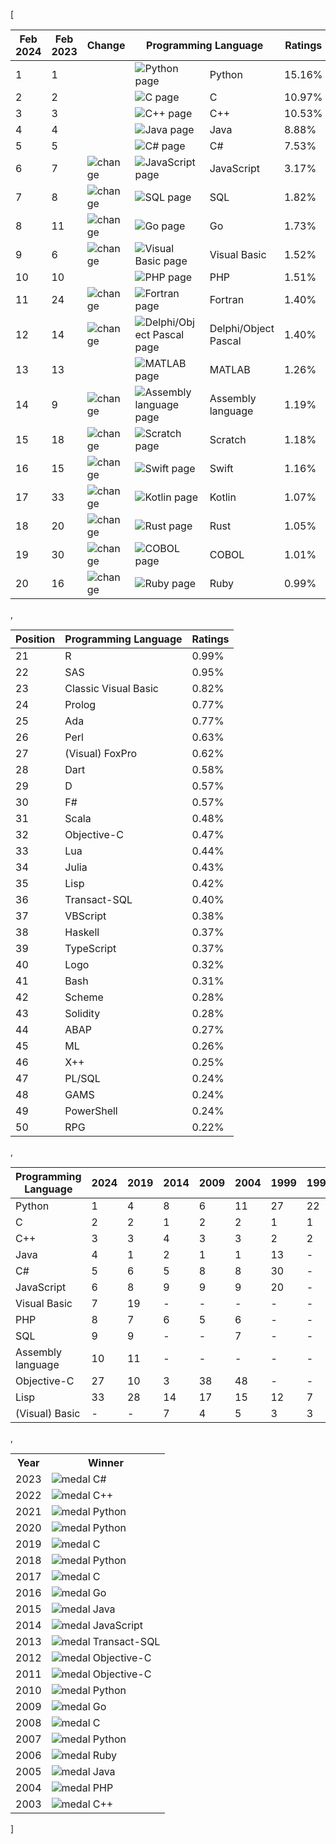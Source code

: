 [<table class="table table-striped table-top20" id="top20">
<thead><tr>
<th style="width: 15%">Feb 2024</th>
<th style="width: 15%">Feb 2023</th>
<th style="width: 15%" title="Difference compared to last year">Change</th>
<th colspan="2" style="width: 25%">Programming Language</th>
<th style="width: 15%">Ratings</th>
<th style="width: 15%" title="Difference compared to last year">Change</th>
</tr></thead>
<tbody>
<tr><td>1</td><td>1</td><td></td><td class="td-top20"><img alt="Python page" src="/wp-content/themes/tiobe/tiobe-index/images/Python.png" style="vertical-align:middle"/></td><td>Python</td><td>15.16%</td><td>-0.32%</td></tr><tr><td>2</td><td>2</td><td></td><td class="td-top20"><img alt="C page" src="/wp-content/themes/tiobe/tiobe-index/images/C.png" style="vertical-align:middle"/></td><td>C</td><td>10.97%</td><td>-4.41%</td></tr><tr><td>3</td><td>3</td><td></td><td class="td-top20"><img alt="C++ page" src="/wp-content/themes/tiobe/tiobe-index/images/C__.png" style="vertical-align:middle"/></td><td>C++</td><td>10.53%</td><td>-3.40%</td></tr><tr><td>4</td><td>4</td><td></td><td class="td-top20"><img alt="Java page" src="/wp-content/themes/tiobe/tiobe-index/images/Java.png" style="vertical-align:middle"/></td><td>Java</td><td>8.88%</td><td>-4.33%</td></tr><tr><td>5</td><td>5</td><td></td><td class="td-top20"><img alt="C# page" src="/wp-content/themes/tiobe/tiobe-index/images/C_.png" style="vertical-align:middle"/></td><td>C#</td><td>7.53%</td><td>+1.15%</td></tr><tr><td>6</td><td>7</td><td><img alt="change" src="/wp-content/themes/tiobe/tpci/images/up.png"/></td><td class="td-top20"><img alt="JavaScript page" src="/wp-content/themes/tiobe/tiobe-index/images/JavaScript.png" style="vertical-align:middle"/></td><td>JavaScript</td><td>3.17%</td><td>+0.64%</td></tr><tr><td>7</td><td>8</td><td><img alt="change" src="/wp-content/themes/tiobe/tpci/images/up.png"/></td><td class="td-top20"><img alt="SQL page" src="/wp-content/themes/tiobe/tiobe-index/images/SQL.png" style="vertical-align:middle"/></td><td>SQL</td><td>1.82%</td><td>-0.30%</td></tr><tr><td>8</td><td>11</td><td><img alt="change" src="/wp-content/themes/tiobe/tpci/images/up.png"/></td><td class="td-top20"><img alt="Go page" src="/wp-content/themes/tiobe/tiobe-index/images/Go.png" style="vertical-align:middle"/></td><td>Go</td><td>1.73%</td><td>+0.61%</td></tr><tr><td>9</td><td>6</td><td><img alt="change" src="/wp-content/themes/tiobe/tpci/images/down.png"/></td><td class="td-top20"><img alt="Visual Basic page" src="/wp-content/themes/tiobe/tiobe-index/images/Visual_Basic.png" style="vertical-align:middle"/></td><td>Visual Basic</td><td>1.52%</td><td>-2.62%</td></tr><tr><td>10</td><td>10</td><td></td><td class="td-top20"><img alt="PHP page" src="/wp-content/themes/tiobe/tiobe-index/images/PHP.png" style="vertical-align:middle"/></td><td>PHP</td><td>1.51%</td><td>+0.21%</td></tr><tr><td>11</td><td>24</td><td><img alt="change" src="/wp-content/themes/tiobe/tpci/images/upup.png"/></td><td class="td-top20"><img alt="Fortran page" src="/wp-content/themes/tiobe/tiobe-index/images/Fortran.png" style="vertical-align:middle"/></td><td>Fortran</td><td>1.40%</td><td>+0.82%</td></tr><tr><td>12</td><td>14</td><td><img alt="change" src="/wp-content/themes/tiobe/tpci/images/up.png"/></td><td class="td-top20"><img alt="Delphi/Object Pascal page" src="/wp-content/themes/tiobe/tiobe-index/images/Delphi_Object_Pascal.png" style="vertical-align:middle"/></td><td>Delphi/Object Pascal</td><td>1.40%</td><td>+0.45%</td></tr><tr><td>13</td><td>13</td><td></td><td class="td-top20"><img alt="MATLAB page" src="/wp-content/themes/tiobe/tiobe-index/images/MATLAB.png" style="vertical-align:middle"/></td><td>MATLAB</td><td>1.26%</td><td>+0.27%</td></tr><tr><td>14</td><td>9</td><td><img alt="change" src="/wp-content/themes/tiobe/tpci/images/downdown.png"/></td><td class="td-top20"><img alt="Assembly language page" src="/wp-content/themes/tiobe/tiobe-index/images/Assembly_language.png" style="vertical-align:middle"/></td><td>Assembly language</td><td>1.19%</td><td>-0.19%</td></tr><tr><td>15</td><td>18</td><td><img alt="change" src="/wp-content/themes/tiobe/tpci/images/up.png"/></td><td class="td-top20"><img alt="Scratch page" src="/wp-content/themes/tiobe/tiobe-index/images/Scratch.png" style="vertical-align:middle"/></td><td>Scratch</td><td>1.18%</td><td>+0.42%</td></tr><tr><td>16</td><td>15</td><td><img alt="change" src="/wp-content/themes/tiobe/tpci/images/down.png"/></td><td class="td-top20"><img alt="Swift page" src="/wp-content/themes/tiobe/tiobe-index/images/Swift.png" style="vertical-align:middle"/></td><td>Swift</td><td>1.16%</td><td>+0.23%</td></tr><tr><td>17</td><td>33</td><td><img alt="change" src="/wp-content/themes/tiobe/tpci/images/upup.png"/></td><td class="td-top20"><img alt="Kotlin page" src="/wp-content/themes/tiobe/tiobe-index/images/Kotlin.png" style="vertical-align:middle"/></td><td>Kotlin</td><td>1.07%</td><td>+0.76%</td></tr><tr><td>18</td><td>20</td><td><img alt="change" src="/wp-content/themes/tiobe/tpci/images/up.png"/></td><td class="td-top20"><img alt="Rust page" src="/wp-content/themes/tiobe/tiobe-index/images/Rust.png" style="vertical-align:middle"/></td><td>Rust</td><td>1.05%</td><td>+0.35%</td></tr><tr><td>19</td><td>30</td><td><img alt="change" src="/wp-content/themes/tiobe/tpci/images/upup.png"/></td><td class="td-top20"><img alt="COBOL page" src="/wp-content/themes/tiobe/tiobe-index/images/COBOL.png" style="vertical-align:middle"/></td><td>COBOL</td><td>1.01%</td><td>+0.60%</td></tr><tr><td>20</td><td>16</td><td><img alt="change" src="/wp-content/themes/tiobe/tpci/images/downdown.png"/></td><td class="td-top20"><img alt="Ruby page" src="/wp-content/themes/tiobe/tiobe-index/images/Ruby.png" style="vertical-align:middle"/></td><td>Ruby</td><td>0.99%</td><td>+0.17%</td></tr>
</tbody>
</table>, <table class="table table-striped" id="otherPL">
<thead><tr><th>Position</th><th>Programming Language</th><th>Ratings</th></tr></thead>
<tbody>
<tr><td>21</td><td>R</td><td>0.99%</td></tr><tr><td>22</td><td>SAS</td><td>0.95%</td></tr><tr><td>23</td><td>Classic Visual Basic</td><td>0.82%</td></tr><tr><td>24</td><td>Prolog</td><td>0.77%</td></tr><tr><td>25</td><td>Ada</td><td>0.77%</td></tr><tr><td>26</td><td>Perl</td><td>0.63%</td></tr><tr><td>27</td><td>(Visual) FoxPro</td><td>0.62%</td></tr><tr><td>28</td><td>Dart</td><td>0.58%</td></tr><tr><td>29</td><td>D</td><td>0.57%</td></tr><tr><td>30</td><td>F#</td><td>0.57%</td></tr><tr><td>31</td><td>Scala</td><td>0.48%</td></tr><tr><td>32</td><td>Objective-C</td><td>0.47%</td></tr><tr><td>33</td><td>Lua</td><td>0.44%</td></tr><tr><td>34</td><td>Julia</td><td>0.43%</td></tr><tr><td>35</td><td>Lisp</td><td>0.42%</td></tr><tr><td>36</td><td>Transact-SQL</td><td>0.40%</td></tr><tr><td>37</td><td>VBScript</td><td>0.38%</td></tr><tr><td>38</td><td>Haskell</td><td>0.37%</td></tr><tr><td>39</td><td>TypeScript</td><td>0.37%</td></tr><tr><td>40</td><td>Logo</td><td>0.32%</td></tr><tr><td>41</td><td>Bash</td><td>0.31%</td></tr><tr><td>42</td><td>Scheme</td><td>0.28%</td></tr><tr><td>43</td><td>Solidity</td><td>0.28%</td></tr><tr><td>44</td><td>ABAP</td><td>0.27%</td></tr><tr><td>45</td><td>ML</td><td>0.26%</td></tr><tr><td>46</td><td>X++</td><td>0.25%</td></tr><tr><td>47</td><td>PL/SQL</td><td>0.24%</td></tr><tr><td>48</td><td>GAMS</td><td>0.24%</td></tr><tr><td>49</td><td>PowerShell</td><td>0.24%</td></tr><tr><td>50</td><td>RPG</td><td>0.22%</td></tr>
</tbody>
</table>, <table class="table table-striped" id="VLTH">
<thead><tr><th>Programming Language</th><th>2024</th><th>2019</th><th>2014</th><th>2009</th><th>2004</th><th>1999</th><th>1994</th><th>1989</th></tr></thead>
<tr><td>Python</td><td>1</td><td>4</td><td>8</td><td>6</td><td>11</td><td>27</td><td>22</td><td>-</td></tr><tr><td>C</td><td>2</td><td>2</td><td>1</td><td>2</td><td>2</td><td>1</td><td>1</td><td>1</td></tr><tr><td>C++</td><td>3</td><td>3</td><td>4</td><td>3</td><td>3</td><td>2</td><td>2</td><td>3</td></tr><tr><td>Java</td><td>4</td><td>1</td><td>2</td><td>1</td><td>1</td><td>13</td><td>-</td><td>-</td></tr><tr><td>C#</td><td>5</td><td>6</td><td>5</td><td>8</td><td>8</td><td>30</td><td>-</td><td>-</td></tr><tr><td>JavaScript</td><td>6</td><td>8</td><td>9</td><td>9</td><td>9</td><td>20</td><td>-</td><td>-</td></tr><tr><td>Visual Basic</td><td>7</td><td>19</td><td>-</td><td>-</td><td>-</td><td>-</td><td>-</td><td>-</td></tr><tr><td>PHP</td><td>8</td><td>7</td><td>6</td><td>5</td><td>6</td><td>-</td><td>-</td><td>-</td></tr><tr><td>SQL</td><td>9</td><td>9</td><td>-</td><td>-</td><td>7</td><td>-</td><td>-</td><td>-</td></tr><tr><td>Assembly language</td><td>10</td><td>11</td><td>-</td><td>-</td><td>-</td><td>-</td><td>-</td><td>-</td></tr><tr><td>Objective-C</td><td>27</td><td>10</td><td>3</td><td>38</td><td>48</td><td>-</td><td>-</td><td>-</td></tr><tr><td>Lisp</td><td>33</td><td>28</td><td>14</td><td>17</td><td>15</td><td>12</td><td>7</td><td>2</td></tr><tr><td>(Visual) Basic</td><td>-</td><td>-</td><td>7</td><td>4</td><td>5</td><td>3</td><td>3</td><td>7</td></tr>
</table>, <table class="table table-striped" id="PLHoF"><colgroup><col align="center"/><col align="center"/><tr><th align="center" nowrap="">Year</th><th align="center" nowrap="">Winner</th><tr><td>2023</td><td><img alt="medal" src="/wp-content/themes/tiobe/tpci/images/medal.png"/> C#</td></tr><tr><td>2022</td><td><img alt="medal" src="/wp-content/themes/tiobe/tpci/images/medal.png"/> C++</td></tr><tr><td>2021</td><td><img alt="medal" src="/wp-content/themes/tiobe/tpci/images/medal.png"/> Python</td></tr><tr><td>2020</td><td><img alt="medal" src="/wp-content/themes/tiobe/tpci/images/medal.png"/> Python</td></tr><tr><td>2019</td><td><img alt="medal" src="/wp-content/themes/tiobe/tpci/images/medal.png"/> C</td></tr><tr><td>2018</td><td><img alt="medal" src="/wp-content/themes/tiobe/tpci/images/medal.png"/> Python</td></tr><tr><td>2017</td><td><img alt="medal" src="/wp-content/themes/tiobe/tpci/images/medal.png"/> C</td></tr><tr><td>2016</td><td><img alt="medal" src="/wp-content/themes/tiobe/tpci/images/medal.png"/> Go</td></tr><tr><td>2015</td><td><img alt="medal" src="/wp-content/themes/tiobe/tpci/images/medal.png"/> Java</td></tr><tr><td>2014</td><td><img alt="medal" src="/wp-content/themes/tiobe/tpci/images/medal.png"/> JavaScript</td></tr><tr><td>2013</td><td><img alt="medal" src="/wp-content/themes/tiobe/tpci/images/medal.png"/> Transact-SQL</td></tr><tr><td>2012</td><td><img alt="medal" src="/wp-content/themes/tiobe/tpci/images/medal.png"/> Objective-C</td></tr><tr><td>2011</td><td><img alt="medal" src="/wp-content/themes/tiobe/tpci/images/medal.png"/> Objective-C</td></tr><tr><td>2010</td><td><img alt="medal" src="/wp-content/themes/tiobe/tpci/images/medal.png"/> Python</td></tr><tr><td>2009</td><td><img alt="medal" src="/wp-content/themes/tiobe/tpci/images/medal.png"/> Go</td></tr><tr><td>2008</td><td><img alt="medal" src="/wp-content/themes/tiobe/tpci/images/medal.png"/> C</td></tr><tr><td>2007</td><td><img alt="medal" src="/wp-content/themes/tiobe/tpci/images/medal.png"/> Python</td></tr><tr><td>2006</td><td><img alt="medal" src="/wp-content/themes/tiobe/tpci/images/medal.png"/> Ruby</td></tr><tr><td>2005</td><td><img alt="medal" src="/wp-content/themes/tiobe/tpci/images/medal.png"/> Java</td></tr><tr><td>2004</td><td><img alt="medal" src="/wp-content/themes/tiobe/tpci/images/medal.png"/> PHP</td></tr><tr><td>2003</td><td><img alt="medal" src="/wp-content/themes/tiobe/tpci/images/medal.png"/> C++</td></tr></tr></colgroup></table>]